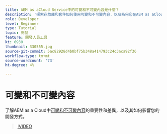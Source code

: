 ```yaml
---
title: AEM as aCloud Service中的可變和不可變內容是什麼？
description: '探索存放庫和套件如何使用可變和不可變內容，以及為何它在AEM as aCloud Service中很重要。 '
role: Developer
level: Beginner
type: Tutorial
topic: 開發
feature: 開發人員工具
kt: 6930
thumbnail: 330555.jpg
source-git-commit: 5ac82928d4b0bf75b348a414793c24c3aca92f36
workflow-type: tm+mt
source-wordcount: '73'
ht-degree: 4%

---
```



# 可變和不可變內容

了解AEM as a Cloud中[可變和不可變內容](https://experienceleague.adobe.com/docs/experience-manager-cloud-service/implementing/developing/aem-project-content-package-structure.html)的重要性和差異，以及其如何影響您的開發方式。

>[!VIDEO](https://video.tv.adobe.com/v/330555/?quality=12&learn=on)